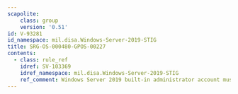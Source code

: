 ```yaml
---
scapolite:
    class: group
    version: '0.51'
id: V-93281
id_namespace: mil.disa.Windows-Server-2019-STIG
title: SRG-OS-000480-GPOS-00227
contents:
  - class: rule_ref
    idref: SV-103369
    idref_namespace: mil.disa.Windows-Server-2019-STIG
    ref_comment: Windows Server 2019 built-in administrator account must be  ...
---
```


